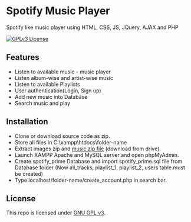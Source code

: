 
# Spotify Music Player  

Spotify like music player using HTML, CSS, JS, JQuery, AJAX and PHP

[![GPLv3 License](https://img.shields.io/badge/License-GPL%20v3-blue.svg)](/https://choosealicense.com/licenses/gpl-3.0/)




## Features

- Listen to available music - music player
- Listen album-wise and artist-wise music
- Listen to available Playlists
- User authentication(Login, Sign up)
- Add new music into Database
- Search music and play



## Installation
- Clone or download source code as zip.
- Store all files in C:\xampp\htdocs\folder-name
- Extract images zip and [music zip file](https://drive.google.com/file/d/10_ToJqVsJ3ohTe726MOuYPFRjQzHLkyG/view?usp=drive_link) (download from drive).
- Launch XAMPP Apache and MySQL server and open phpMyAdmin.
- Create spotify_prime Database and import spotify_prime.sql file from Database folder (Now all_tracks, playlist_1, playlist_2, users table must be created)
- Type localhost/folder-name/create_account.php in search bar.

## License

This repo is licensed under [GNU GPL v3](https://choosealicense.com/licenses/gpl-3.0/).

